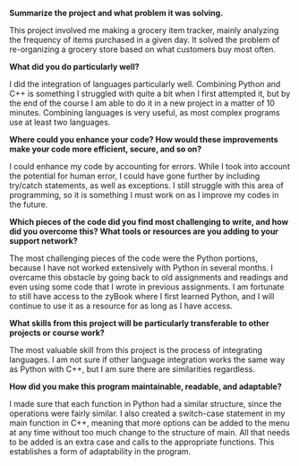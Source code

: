 **Summarize the project and what problem it was solving.**


This project involved me making a grocery item tracker, mainly analyzing the frequency of items purchased in a given day. It solved the problem of re-organizing a grocery store based on what customers buy most often.

**What did you do particularly well?**

I did the integration of languages particularly well. Combining Python and C++ is something I struggled with quite a bit when I first attempted it, but by the end of the course I am able to do it in a new project in a matter of 10 minutes. Combining languages is very useful, as most complex programs use at least two languages.

**Where could you enhance your code? How would these improvements make your code more efficient, secure, and so on?**

I could enhance my code by accounting for errors. While I took into account the potential for human error, I could have gone further by including try/catch statements, as well as exceptions. I still struggle with this area of programming, so it is something I must work on as I improve my codes in the future.

**Which pieces of the code did you find most challenging to write, and how did you overcome this? What tools or resources are you adding to your support network?**

The most challenging pieces of the code were the Python portions, because I have not worked extensively with Python in several months. I overcame this obstacle by going back to old assignments and readings and even using some code that I wrote in previous assignments. I am fortunate to still have access to the zyBook where I first learned Python, and I will continue to use it as a resource for as long as I have access.

**What skills from this project will be particularly transferable to other projects or course work?**

The most valuable skill from this project is the process of integrating languages. I am not sure if other language integration works the same way as Python with C++, but I am sure there are similarities regardless. 

**How did you make this program maintainable, readable, and adaptable?**

I made sure that each function in Python had a similar structure, since the operations were fairly similar. I also created a switch-case statement in my main function in C++, meaning that more options can be added to the menu at any time without too much change to the structure of main. All that needs to be added is an extra case and calls to the appropriate functions. This establishes a form of adaptability in the program.
